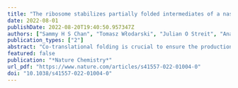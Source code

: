 ```yaml
---
title: "The ribosome stabilizes partially folded intermediates of a nascent multi-domain protein."
date: 2022-08-01
publishDate: 2022-08-20T19:40:50.957347Z
authors: ["Sammy H S Chan", "Tomasz Włodarski", "Julian O Streit", "Anaïs M E Cassaignau", "Lauren F Woodburn", "Minkoo Ahn", "Georg Johannes Freiherr von Sass", "Christopher A Waudby", "Nediljko Budisa", "Lisa D Cabrita", "John Christodoulou"]
publication_types: ["2"]
abstract: "Co-translational folding is crucial to ensure the production of biologically active proteins. The ribosome can alter the folding pathways of nascent polypeptide chains, yet a structural understanding remains largely inaccessible experimentally. We have developed site-specific labelling of nascent chains to detect and measure, using 19F nuclear magnetic resonance (NMR) spectroscopy, multiple states accessed by an immunoglobulin-like domain within a tandem repeat protein during biosynthesis. By examining ribosomes arrested at different stages during translation of this common structural motif, we observe highly broadened NMR resonances attributable to two previously unidentified intermediates, which are stably populated across a wide folding transition. Using molecular dynamics simulations and corroborated by cryo-electron microscopy, we obtain models of these partially folded states, enabling experimental verification of a ribosome-binding site that contributes to their high stabilities. We thus demonstrate a mechanism by which the ribosome could thermodynamically regulate folding and other co-translational processes."
featured: false
publication: "*Nature Chemistry*"
url_pdf: "https://www.nature.com/articles/s41557-022-01004-0"
doi: "10.1038/s41557-022-01004-0"
---
```

